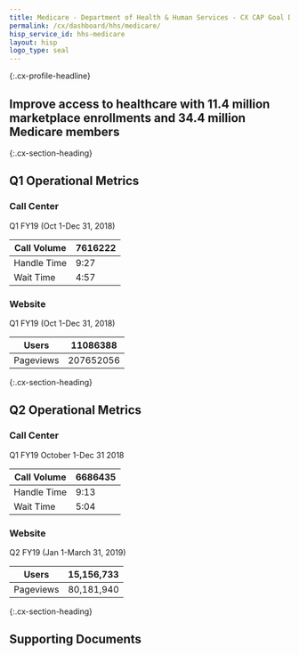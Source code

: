 ```yaml
---
title: Medicare - Department of Health & Human Services - CX CAP Goal Dashboard
permalink: /cx/dashboard/hhs/medicare/
hisp_service_id: hhs-medicare
layout: hisp
logo_type: seal
---
```


{:.cx-profile-headline}
## Improve access to healthcare with 11.4 million marketplace enrollments and 34.4 million Medicare members

{:.cx-section-heading}

## Q1 Operational Metrics

### Call Center

Q1 FY19 (Oct 1-Dec 31, 2018)

| Call Volume | 7616222 |
|-------------|---------|
| Handle Time | 9:27    |
| Wait Time   | 4:57    |

### Website

Q1 FY19 (Oct 1-Dec 31, 2018) 

| Users     | 11086388  |
|-----------|-----------|
| Pageviews | 207652056 |


{:.cx-section-heading}
## Q2 Operational Metrics

### Call Center

Q1 FY19 October 1-Dec 31 2018

| Call Volume | 6686435 |
|-------------|---------|
| Handle Time | 9:13    |
| Wait Time   | 5:04    |

### Website

Q2 FY19 (Jan 1-March 31, 2019)

| Users     | 15,156,733 |
|-----------|------------|
| Pageviews | 80,181,940 |

{:.cx-section-heading}
## Supporting Documents
